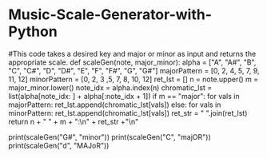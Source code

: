 # Music-Scale-Generator-with-Python
#This code takes a desired key and major or minor as input and returns the appropriate scale.
def scaleGen(note, major_minor):
    alpha = ["A", "A#", "B", "C", "C#", "D", "D#", "E", "F", "F#", "G", "G#"]
    majorPattern = [0, 2, 4, 5, 7, 9, 11, 12]
    minorPattern = [0, 2, 3 ,5, 7, 8, 10, 12]
    ret_lst = []
    n = note.upper()
    m = major_minor.lower()
    note_idx = alpha.index(n)
    chromatic_lst = list(alpha[note_idx: ] + alpha[:note_idx + 1])
    if m == "major":
        for vals in majorPattern:
            ret_lst.append(chromatic_lst[vals])
    else:
        for vals in minorPattern:
            ret_lst.append(chromatic_lst[vals])
    ret_str = " ".join(ret_lst)
    return n + " " + m + ":\n" + ret_str +"\n"

print(scaleGen("G#", "minor"))
print(scaleGen("C", "majOR"))
print(scaleGen("d", "MAJoR"))
